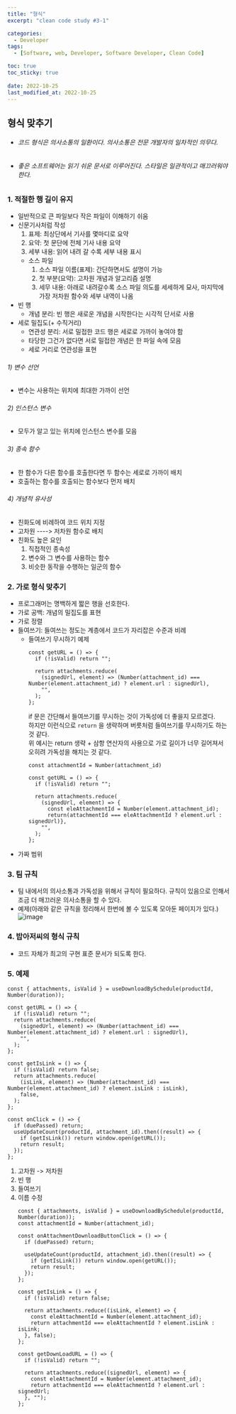 ```yaml
---
title: "형식"
excerpt: "clean code study #3-1"

categories:
  - Developer
tags:
  - [Software, web, Developer, Software Developer, Clean Code]

toc: true
toc_sticky: true
 
date: 2022-10-25
last_modified_at: 2022-10-25
---
```



## 형식 맞추기
- ###### 코드 형식은 의사소통의 일환이다. 의사소통은 전문 개발자의 일차적인 의무다.
- ###### 좋은 소프트웨어는 읽기 쉬운 문서로 이루어진다. 스타일은 일관적이고 매끄러워야 한다.

### 1. 적절한 행 길이 유지
  - 일반적으로 큰 파일보다 작은 파일이 이해하기 쉬움
  - 신문기사처럼 작성
    1. 표제: 최상단에서 기사를 몇마디로 요약
    2. 요약: 첫 문단에 전체 기사 내용 요약
    3. 세부 내용: 읽어 내려 갈 수록 세부 내용 표시
    - 소스 파일
      1. 소스 파일 이름(표제): 간단하면서도 설명이 가능
      2. 첫 부분(요약): 고차원 개념과 알고리즘 설명
      3. 세무 내용: 아래로 내려갈수록 소스 파일 의도를 세세하게 묘사, 마지막에 가장 저차원 함수와 세부 내역이 나옴
  - 빈 행
    - 개념 분리: 빈 행은 새로운 개념을 시작한다는 시각적 단서로 사용
  - 세로 밀집도(+ 수직거리)
    - 연관성 분리: 서로 밀접한 코드 행은 세로로 가까이 놓여야 함
    - 타당한 그건가 없다면 서로 밀접한 개념은 한 파일 속에 모음
    - 세로 거리로 연관성을 표현

###### 1) 변수 선언
- 변수는 사용하는 위치에 최대한 가까이 선언

###### 2) 인스턴스 변수
- 모두가 알고 있는 위치에 인스턴스 변수를 모음

###### 3) 종속 함수
- 한 함수가 다른 함수를 호출한다면 두 함수는 세로로 가까이 배치
- 호출하는 함수를 호출되는 함수보다 먼저 배치

###### 4) 개념적 유사성
- 친화도에 비례하여 코드 위치 지정
- 고차원 ----> 저차원 함수로 배치
- 친화도 높은 요인
  1. 직접적인 종속성
  2. 변수와 그 변수를 사용하는 함수
  3. 비슷한 동작을 수행하는 일군의 함수

### 2. 가로 형식 맞추기
  - 프로그래머는 명백하게 짧은 행을 선호한다.
  - 가로 공백: 개념의 밀집도를 표현
  - 가로 정렬
  - 들여쓰기: 들여쓰는 정도는 계층에서 코드가 자리잡은 수준과 비례
    - 들여쓰기 무시하기 예제
      ```tsx
      const getURL = () => {
        if (!isValid) return "";

        return attachments.reduce(
          (signedUrl, element) => (Number(attachment_id) === Number(element.attachment_id) ? element.url : signedUrl),
          "",
        );
      };
      ``` 
      if 문은 간단해서 들여쓰기를 무시하는 것이 가독성에 더 좋을지 모르겠다.<br/>
      하지만 이런식으로 `return` 을 생략하며 버릇처럼 들여쓰기를 무시하기도 하는 것 같다.<br/>
      위 예시는 return 생략 + 삼항 연산자의 사용으로 가로 길이가 너무 길어져서 오히려 가독성을 해치는 것 같다.
      ```tsx
      const attachmentId = Number(attachment_id)

      const getURL = () => {
        if (!isValid) return "";
        
        return attachments.reduce(
          (signedUrl, element) => {
            const eleAttachmentId = Number(element.attachment_id);
            return(attachmentId === eleAttachmentId ? element.url : signedUrl)},
          "",
        );
      };
      ``` 
  - 가짜 범위

### 3. 팀 규칙
  - 팀 내에서의 의사소통과 가독성을 위해서 규칙이 필요하다. 규칙이 있음으로 인해서 조금 더 매끄러운 의사소통을 할 수 있다.
  - 예제(아래와 같은 규칙을 정리해서 한번에 볼 수 있도록 모아둔 페이지가 있다.)
    ![image](https://user-images.githubusercontent.com/65106740/198835204-41dd2dbe-4a22-420e-8891-f46caa30a674.png)

### 4. 밥아저씨의 형식 규칙
  - 코드 자체가 최고의 구현 표준 문서가 되도록 한다.


### 5. 예제
  ```tsx
  const { attachments, isValid } = useDownloadBySchedule(productId, Number(duration));

  const getURL = () => {
    if (!isValid) return "";
    return attachments.reduce(
      (signedUrl, element) => (Number(attachment_id) === Number(element.attachment_id) ? element.url : signedUrl),
      "",
    );
  };

  const getIsLink = () => {
    if (!isValid) return false;
    return attachments.reduce(
      (isLink, element) => (Number(attachment_id) === Number(element.attachment_id) ? element.isLink : isLink),
      false,
    );
  };

  const onClick = () => {
    if (duePassed) return;
    useUpdateCount(productId, attachment_id).then((result) => {
      if (getIsLink()) return window.open(getURL());
      return result;
    });
  };
  ```
  1. 고차원 -> 저차원
  2. 빈 행
  3. 들여쓰기
  4. 이름 수정
      ```tsx
      const { attachments, isValid } = useDownloadBySchedule(productId, Number(duration));
      const attachmentId = Number(attachment_id);

      const onAttachmentDownloadButtonClick = () => {
        if (duePassed) return;

        useUpdateCount(productId, attachment_id).then((result) => {
          if (getIsLink()) return window.open(getURL());
          return result;
        });
      };

      const getIsLink = () => {
        if (!isValid) return false;

        return attachments.reduce((isLink, element) => {
          const eleAttachmentId = Number(element.attachment_id);
          return attachmentId === eleAttachmentId ? element.isLink : isLink;
        }, false);
      };

      const getDownLoadURL = () => {
        if (!isValid) return "";

        return attachments.reduce((signedUrl, element) => {
          const eleAttachmentId = Number(element.attachment_id);
          return attachmentId === eleAttachmentId ? element.url : signedUrl;
        }, "");
      };
      ```


